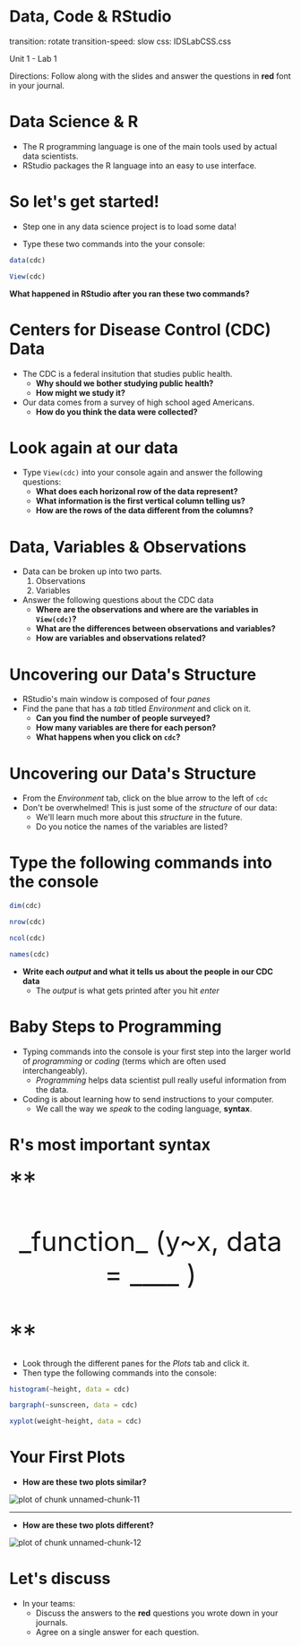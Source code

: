 Data, Code & RStudio
====================
transition: rotate
transition-speed: slow
css: IDSLabCSS.css 

Unit 1 - Lab 1  

Directions: Follow along with the slides and answer the questions in **red** font in your journal.
 



Data Science & R
================

- The R programming language is one of the main tools used by actual data scientists.
- RStudio packages the R language into an easy to use interface.
 

So let's get started!
=====================

- Step one in any data science project is to load some data!

- Type these two commands into the your console:


```r
data(cdc)
```


```r
View(cdc)
```

  
**What happened in RStudio after you ran these two commands?**

Centers for Disease Control (CDC) Data
======================================

- The CDC is a federal insitution that studies public health.
    - **Why should we bother studying public health?**
    - **How might we study it?**
- Our data comes from a survey of high school aged Americans.
    - **How do you think the data were collected?**

Look again at our data
======================

- Type `View(cdc)` into your console again and answer the following questions:
    - **What does each horizonal row of the data represent?**
    - **What information is the first vertical column telling us?**
    - **How are the rows of the data different from the columns?**

Data, Variables & Observations
==============================

- Data can be broken up into two parts. 
    1. Observations
    2. Variables
- Answer the following questions about the CDC data
    - **Where are the observations and where are the variables in `View(cdc)`?**  
    - **What are the differences between observations and variables?**  
    - **How are variables and observations related?**

Uncovering our Data's Structure
===============================

- RStudio's main window is composed of four _panes_
- Find the pane that has a _tab_ titled *Environment* and click on it.
    - **Can you find the number of people surveyed?**
    - **How many variables are there for each person?**
    - **What happens when you click on `cdc`?**

Uncovering our Data's Structure
===============================

- From the *Environment* tab, click on the blue arrow to the left of `cdc`
- Don't be overwhelmed! This is just some of the _structure_ of our data:
    - We'll learn much more about this _structure_ in the future.
    - Do you notice the names of the variables are listed?
  
Type the following commands into the console
============================================


```r
dim(cdc)
```


```r
nrow(cdc)
```


```r
ncol(cdc)
```


```r
names(cdc)
```


- **Write each _output_ and what it tells us about the people in our CDC data**
    - The _output_ is what gets printed after you hit _enter_

Baby Steps to Programming
=========================

- Typing commands into the console is your first step into the larger world of _programming_ or _coding_ (terms which are often used interchangeably).
    - _Programming_ helps data scientist pull really useful information from the data.
- Coding is about learning how to send instructions to your computer.
    - We call the way we _speak_ to the coding language, **syntax**.

R's most important syntax
=========================

<font size="7">
**<p align='center'> _function_ (y~x, data = ____ ) </p>**
</font>

- Look through the different panes for the _Plots_ tab and click it.
- Then type the following commands into the console:


```r
histogram(~height, data = cdc)
```


```r
bargraph(~sunscreen, data = cdc)
```


```r
xyplot(weight~height, data = cdc)
```



Your First Plots
=================

- **How are these two plots similar?**

<img src="Lab1-1_Data_Code_Rstudio-figure/unnamed-chunk-11.png" title="plot of chunk unnamed-chunk-11" alt="plot of chunk unnamed-chunk-11" style="display: block; margin: auto;" />


***

- **How are these two plots different?**

<img src="Lab1-1_Data_Code_Rstudio-figure/unnamed-chunk-12.png" title="plot of chunk unnamed-chunk-12" alt="plot of chunk unnamed-chunk-12" style="display: block; margin: auto;" />


Let's discuss
=============

- In your teams:
    - Discuss the answers to the **red** questions you wrote down in your journals.
    - Agree on a single answer for each question.
